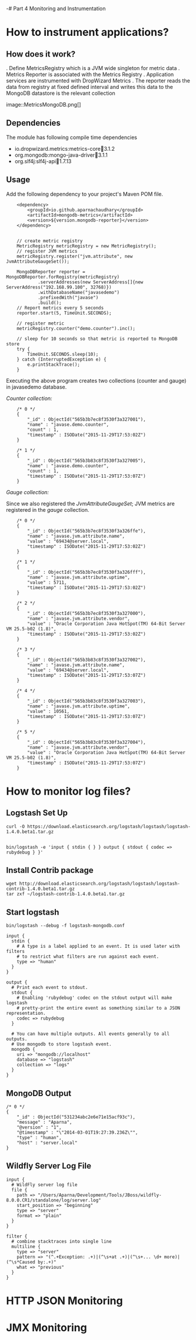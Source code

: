 -# Part 4 Monitoring and Instrumentation

# How to instrument applications?


## How does it work?

. Define MetricsRegistry which is a JVM wide singleton for metric data
. Metrics Reporter is associated with the Metrics Registry
. Application services are instrumented with DropWizard Metrics
. The reporter reads the data from registry at fixed defined interval and writes this data to the MongoDB datastore is the relevant collection

image::MetricsMongoDB.png[]


## Dependencies

The module has following compile time dependencies

* io.dropwizard.metrics:metrics-core:jar:3.1.2
* org.mongodb:mongo-java-driver:jar:3.1.1
* org.slf4j:slf4j-api:jar:1.7.13

## Usage

Add the following dependency to your project's Maven POM file.


        <dependency>
            <groupId>io.github.aparnachaudhary</groupId>
            <artifactId>mongodb-metrics</artifactId>
            <version>${version.mongodb-reporter}</version>
        </dependency>


        // create metric registry
        MetricRegistry metricRegistry = new MetricRegistry();
        // register JVM metrics
        metricRegistry.register("jvm.attribute", new JvmAttributeGaugeSet());

        MongoDBReporter reporter = MongoDBReporter.forRegistry(metricRegistry)
                .serverAddresses(new ServerAddress[]{new ServerAddress("192.168.99.100", 32768)})
                .withDatabaseName("javasedemo")
                .prefixedWith("javase")
                .build();
        // Report metrics every 5 seconds
        reporter.start(5, TimeUnit.SECONDS);

        // register metric
        metricRegistry.counter("demo.counter").inc();

        // sleep for 10 seconds so that metric is reported to MongoDB store
        try {
            TimeUnit.SECONDS.sleep(10);
        } catch (InterruptedException e) {
            e.printStackTrace();
        }

Executing the above program creates two collections (counter and gauge) in javasedemo database.

*Counter collection:*


        /* 0 */
        {
            "_id" : ObjectId("565b3b7ec8f3530f3a327001"),
            "name" : "javase.demo.counter",
            "count" : 1,
            "timestamp" : ISODate("2015-11-29T17:53:02Z")
        }
        
        /* 1 */
        {
            "_id" : ObjectId("565b3b83c8f3530f3a327005"),
            "name" : "javase.demo.counter",
            "count" : 1,
            "timestamp" : ISODate("2015-11-29T17:53:07Z")
        }

*Gauge collection:*

Since we also registered the _JvmAttributeGaugeSet_; JVM metrics are registered in the _gauge_ collection.

        /* 0 */
        {
            "_id" : ObjectId("565b3b7ec8f3530f3a326ffe"),
            "name" : "javase.jvm.attribute.name",
            "value" : "69434@server.local",
            "timestamp" : ISODate("2015-11-29T17:53:02Z")
        }
        
        /* 1 */
        {
            "_id" : ObjectId("565b3b7ec8f3530f3a326fff"),
            "name" : "javase.jvm.attribute.uptime",
            "value" : 5711,
            "timestamp" : ISODate("2015-11-29T17:53:02Z")
        }
        
        /* 2 */
        {
            "_id" : ObjectId("565b3b7ec8f3530f3a327000"),
            "name" : "javase.jvm.attribute.vendor",
            "value" : "Oracle Corporation Java HotSpot(TM) 64-Bit Server VM 25.5-b02 (1.8)",
            "timestamp" : ISODate("2015-11-29T17:53:02Z")
        }
        
        /* 3 */
        {
            "_id" : ObjectId("565b3b83c8f3530f3a327002"),
            "name" : "javase.jvm.attribute.name",
            "value" : "69434@server.local",
            "timestamp" : ISODate("2015-11-29T17:53:07Z")
        }
        
        /* 4 */
        {
            "_id" : ObjectId("565b3b83c8f3530f3a327003"),
            "name" : "javase.jvm.attribute.uptime",
            "value" : 10561,
            "timestamp" : ISODate("2015-11-29T17:53:07Z")
        }
        
        /* 5 */
        {
            "_id" : ObjectId("565b3b83c8f3530f3a327004"),
            "name" : "javase.jvm.attribute.vendor",
            "value" : "Oracle Corporation Java HotSpot(TM) 64-Bit Server VM 25.5-b02 (1.8)",
            "timestamp" : ISODate("2015-11-29T17:53:07Z")
        }



# How to monitor log files?


## Logstash Set Up

    curl -O https://download.elasticsearch.org/logstash/logstash/logstash-1.4.0.beta1.tar.gz


    bin/logstash -e 'input { stdin { } } output { stdout { codec => rubydebug } }'

## Install Contrib package

    wget http://download.elasticsearch.org/logstash/logstash/logstash-contrib-1.4.0.beta1.tar.gz
    tar zxf ~/logstash-contrib-1.4.0.beta1.tar.gz

## Start logstash

    bin/logstash --debug -f logstash-mongodb.conf

    input {
      stdin { 
        # A type is a label applied to an event. It is used later with filters
        # to restrict what filters are run against each event.
        type => "human"
      } 
    }

    output {
      # Print each event to stdout.
      stdout {
        # Enabling 'rubydebug' codec on the stdout output will make logstash
        # pretty-print the entire event as something similar to a JSON representation.
        codec => rubydebug
      }
  
      # You can have multiple outputs. All events generally to all outputs.
      # Use mongodb to store logstash event.
      mongodb {
        uri => "mongodb://localhost"
        database => "logstash"
        collection => "logs" 
      }
    }

## MongoDB Output

    /* 0 */
    {
        "_id" : ObjectId("531234abc2e6e71e15acf93c"),
        "message" : "Aparna",
        "@version" : "1",
        "@timestamp" : "\"2014-03-01T19:27:39.236Z\"",
        "type" : "human",
        "host" : "server.local"
    }

## Wildfly Server Log File

    input {
      # WildFly server log file
      file {
      	path => "/Users/Aparna/Development/Tools/JBoss/wildfly-8.0.0.CR1/standalone/log/server.log"
      	start_position => "beginning"
        type => "server"
        format => "plain"
      }
    }

    filter {
      # combine stacktraces into single line
      multiline {
        type => "server"
        pattern => "(^.+Exception: .+)|(^\s+at .+)|(^\s+... \d+ more)|(^\s*Caused by:.+)"
        what => "previous"
      }
    }

# HTTP JSON Monitoring

# JMX Monitoring



